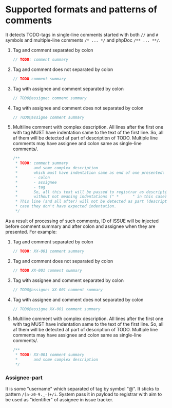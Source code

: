 # Supported formats and patterns of comments

It detects TODO-tags in single-line comments started with both `//` and `#` symbols
and multiple-line comments `/* ... */` and phpDoc `/** ... **/`.

1. Tag and comment separated by colon
   ```php
   // TODO: comment summary
   ```
2. Tag and comment does not separated by colon
   ```php
   // TODO comment summary
   ```
3. Tag with assignee and comment separated by colon
   ```php
   // TODO@assigne: comment summary
   ```
4. Tag with assignee and comment does not separated by colon
   ```php
   // TODO@assigne comment summary
   ```
5. Multiline comment with complex description. All lines after the first one with tag MUST have indentation
   same to the text of the first line. So, all af them will be detected af part of description of TODO.
   Multiple line comments may have assignee and colon same as single-line comments/.
   ```php
   /**
    * TODO: comment summary
    *       and some complex description
    *       which must have indentation same as end of one presented:
    *       - colon
    *       - assignee
    *       - tag
    *       So, all this text will be passed to registrar as description
    *       without not meaning indentations (" *      " in this case).
    * This line (and all after) will not be detected as part (description) of "TODO"
    * case they don't have expected indentation.
    */
   ```

As a result of processing of such comments, ID of ISSUE will be injected before comment summary
and after colon and assignee when they are presented. For example:
1. Tag and comment separated by colon
   ```php
   // TODO: XX-001 comment summary
   ```
2. Tag and comment does not separated by colon
   ```php
   // TODO XX-001 comment summary
   ```
3. Tag with assignee and comment separated by colon
   ```php
   // TODO@assigne: XX-001 comment summary
   ```
4. Tag with assignee and comment does not separated by colon
   ```php
   // TODO@assigne XX-001 comment summary
   ```
5. Multiline comment with complex description. All lines after the first one with tag MUST have indentation
   same to the text of the first line. So, all af them will be detected af part of description of TODO.
   Multiple line comments may have assignee and colon same as single-line comments/.
   ```php
   /**
    * TODO: XX-001 comment summary
    *       and some complex description
    */
   ```

### Assignee-part

It is some "username" which separated of tag by symbol "@". It sticks to pattern `/[a-z0-9._-]+/i`.
System pass it in payload to registrar with aim to be used as "identifier" of assignee in issue tracker.
